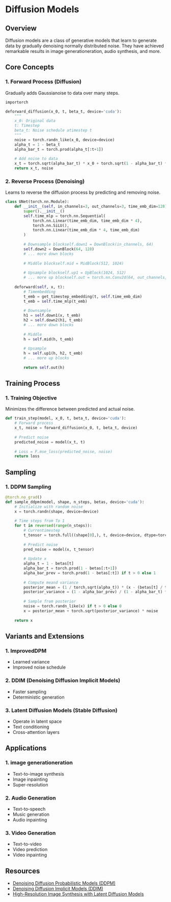 # Diffusion Models

## Overview
Diffusion models are a class of generative models that learn to generate data by gradually denoising normally distributed noise. They have achieved remarkable results in image generationeration, audio synthesis, and more.

## Core Concepts

### 1. Forward Process (Diffusion)
Gradually adds Gaussianoise to data over many steps.

```python
importorch

deforward_diffusion(x_0, t, beta_t, device='cuda'):
    """
    x_0: Original data
    t: Timestep
    beta_t: Noise schedule atimestep t
    """
    noise = torch.randn_like(x_0, device=device)
    alpha_t = 1 - beta_t
    alpha_bar_t = torch.prod(alpha_t[:t+1])
    
    # Add noise to data
    x_t = torch.sqrt(alpha_bar_t) * x_0 + torch.sqrt(1 - alpha_bar_t) * noise
    return x_t, noise
```

### 2. Reverse Process (Denoising)
Learns to reverse the diffusion process by predicting and removing noise.

```python
class UNet(torch.nn.Module):
    def __init__(self, in_channels=3, out_channels=3, time_emb_dim=128):
        super().__init__()
        self.time_mlp = torch.nn.Sequential(
            torch.nn.Linear(time_emb_dim, time_emb_dim * 4),
            torch.nn.SiLU(),
            torch.nn.Linear(time_emb_dim * 4, time_emb_dim)
        )
        
        # Downsample blockself.down1 = DownBlock(in_channels, 64)
        self.down2 = DownBlock(64, 128)
        # ... more down blocks
        
        # Middle blockself.mid = MidBlock(512, 1024)
        
        # Upsample blockself.up1 = UpBlock(1024, 512)
        # ... more up blockself.out = torch.nn.Conv2d(64, out_channels, kernel_size=3, padding=1)
    
    deforward(self, x, t):
        # Timembedding
        t_emb = get_timestep_embedding(t, self.time_emb_dim)
        t_emb = self.time_mlp(t_emb)
        
        # Downsample
        h1 = self.down1(x, t_emb)
        h2 = self.down2(h1, t_emb)
        # ... more down blocks
        
        # Middle
        h = self.mid(h, t_emb)
        
        # Upsample
        h = self.up1(h, h2, t_emb)
        # ... more up blocks
        
        return self.out(h)
```

## Training Process

### 1. Training Objective
Minimizes the difference between predicted and actual noise.

```python
def train_step(model, x_0, t, beta_t, device='cuda'):
    # Forward process
    x_t, noise = forward_diffusion(x_0, t, beta_t, device)
    
    # Predict noise
    predicted_noise = model(x_t, t)
    
    # Loss = F.mse_loss(predicted_noise, noise)
    return loss
```

## Sampling

### 1. DDPM Sampling
```python
@torch.no_grad()
def sample_ddpm(model, shape, n_steps, betas, device='cuda'):
    # Initialize with random noise
    x = torch.randn(shape, device=device)
    
    # Time steps from To 1
    for t in reversed(range(n_steps)):
        # Currentimestep
        t_tensor = torch.full((shape[0],), t, device=device, dtype=torch.long)
        
        # Predict noise
        pred_noise = model(x, t_tensor)
        
        # Update x
        alpha_t = 1 - betas[t]
        alpha_bar_t = torch.prod(1 - betas[:t+1])
        alpha_bar_prev = torch.prod(1 - betas[:t]) if t > 0 else 1
        
        # Compute meand variance
        posterior_mean = (1 / torch.sqrt(alpha_t)) * (x - (betas[t] / torch.sqrt(1 - alpha_bar_t)) * pred_noise)
        posterior_variance = (1 - alpha_bar_prev) / (1 - alpha_bar_t) * betas[t]
        
        # Sample from posterior
        noise = torch.randn_like(x) if t > 0 else 0
        x = posterior_mean + torch.sqrt(posterior_variance) * noise
    
    return x
```

## Variants and Extensions

### 1. ImprovedDPM
- Learned variance
- Improved noise schedule

### 2. DDIM (Denoising Diffusion Implicit Models)
- Faster sampling
- Deterministic generation

### 3. Latent Diffusion Models (Stable Diffusion)
- Operate in latent space
- Text conditioning
- Cross-attention layers

## Applications

### 1. image generationeration
- Text-to-image synthesis
- Image inpainting
- Super-resolution

### 2. Audio Generation
- Text-to-speech
- Music generation
- Audio inpainting

### 3. Video Generation
- Text-to-video
- Video prediction
- Video inpainting

## Resources
- [Denoising Diffusion Probabilistic Models (DDPM)](https://arxiv.org/abs/2006.11239)
- [Denoising Diffusion Implicit Models (DDIM)](https://arxiv.org/abs/2010.02502)
- [High-Resolution Image Synthesis with Latent Diffusion Models](https://arxiv.org/abs/2112.10752)



